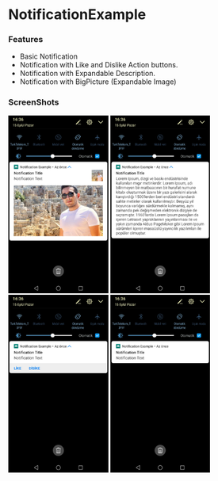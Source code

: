# NotificationExample

### Features
- Basic Notification
- Notification with Like and Dislike Action buttons.
- Notification with Expandable Description.
- Notification with BigPicture (Expandable Image)

### ScreenShots 

<img src="https://github.com/FiratGURGUR/NotificationExample/blob/master/app/src/main/res/drawable/image1.jpg" width="40%">

<img src="https://github.com/FiratGURGUR/NotificationExample/blob/master/app/src/main/res/drawable/image2.jpg" width="40%">

<img src="https://github.com/FiratGURGUR/NotificationExample/blob/master/app/src/main/res/drawable/image3.jpg" width="40%">

<img src="https://github.com/FiratGURGUR/NotificationExample/blob/master/app/src/main/res/drawable/image4.jpg" width="40%">
